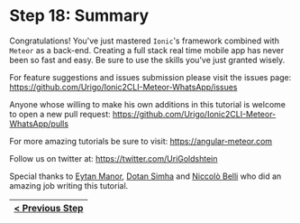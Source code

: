 # Step 18: Summary

Congratulations! You've just mastered `Ionic`'s framework combined with `Meteor` as a back-end. Creating a full stack real time mobile app has never been so fast and easy. Be sure to use the skills you've just granted wisely.

For feature suggestions and issues submission please visit the issues page: https://github.com/Urigo/Ionic2CLI-Meteor-WhatsApp/issues

Anyone whose willing to make his own additions in this tutorial is welcome to open a new pull request: https://github.com/Urigo/Ionic2CLI-Meteor-WhatsApp/pulls

For more amazing tutorials be sure to visit: https://angular-meteor.com

Follow us on twitter at: https://twitter.com/UriGoldshtein

Special thanks to [Eytan Manor](https://github.com/DAB0mB), [Dotan Simha](https://github.com/dotansimha) and [Niccolò Belli](https://github.com/darkbasic) who did an amazing job writing this tutorial.

[{]: <helper> (navStep ref="https://angular-meteor.com/tutorials/whatsapp2/ionic/facebook")

| [< Previous Step](https://angular-meteor.com/tutorials/whatsapp2/ionic/facebook) |
|:----------------------|

[}]: #

